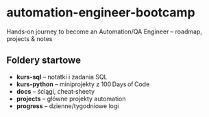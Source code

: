 
# automation-engineer-bootcamp
Hands‑on journey to become an Automation/QA Engineer – roadmap, projects & notes

## Foldery startowe
- **kurs-sql** – notatki i zadania SQL  
- **kurs-python** – miniprojekty z 100 Days of Code  
- **docs** – ściągi, cheat‑sheety  
- **projects** – główne projekty automation  
- **progress** – dzienne/tygodniowe logi  
